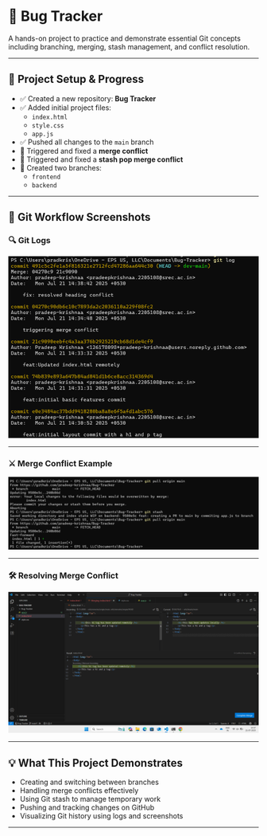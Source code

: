 # 🐞 Bug Tracker

A hands-on project to practice and demonstrate essential Git concepts including branching, merging, stash management, and conflict resolution.

---

## 📌 Project Setup & Progress

- ✅ Created a new repository: **Bug Tracker**
- ✅ Added initial project files:
  - `index.html`
  - `style.css`
  - `app.js`
- ✅ Pushed all changes to the `main` branch
- 🔀 Triggered and fixed a **merge conflict**
- 💾 Triggered and fixed a **stash pop merge conflict**
- 🌿 Created two branches:
  - `frontend`
  - `backend`

---

## 📸 Git Workflow Screenshots

### 🔍 Git Logs

![Git Logs](https://github.com/pradeep-krishnaa/Bug-Tracker/blob/main/Git%20Log.png)

---

### ⚔️ Merge Conflict Example

![Merge Conflict](https://github.com/pradeep-krishnaa/Bug-Tracker/blob/main/Merge%20Conflict.png)

---

### 🛠️ Resolving Merge Conflict

![Resolving Merge Conflict](https://github.com/pradeep-krishnaa/Bug-Tracker/blob/main/Resolving%20Merge%20Conflict.png)

---

## 💡 What This Project Demonstrates

- Creating and switching between branches
- Handling merge conflicts effectively
- Using Git stash to manage temporary work
- Pushing and tracking changes on GitHub
- Visualizing Git history using logs and screenshots

---
